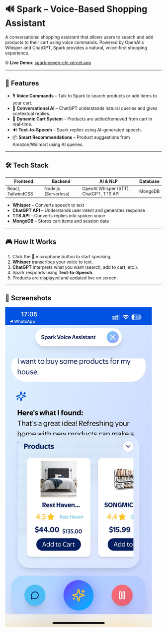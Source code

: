 # 🔊 Spark – Voice-Based Shopping Assistant

A conversational shopping assistant that allows users to search and add products to their cart using voice commands. Powered by OpenAI's Whisper and ChatGPT, Spark provides a natural, voice-first shopping experience.

🌐 **Live Demo**: [spark-seven-chi.vercel.app](https://spark-seven-chi.vercel.app/)

---

## 🚀 Features

- 🎙️ **Voice Commands** – Talk to Spark to search products or add items to your cart.
- 🧠 **Conversational AI** – ChatGPT understands natural queries and gives contextual replies.
- 🛒 **Dynamic Cart System** – Products are added/removed from cart in real-time.
- 🔊 **Text-to-Speech** – Spark replies using AI-generated speech.
- 📦 **Smart Recommendations** – Product suggestions from Amazon/Walmart using AI queries.

---

## 🛠️ Tech Stack

| Frontend        | Backend       | AI & NLP                                | Database |
|-----------------|---------------|------------------------------------------|----------|
| React, TailwindCSS | Node.js (Serverless) | OpenAI Whisper (STT), ChatGPT, TTS API | MongoDB  |

- **Whisper** – Converts speech to text
- **ChatGPT API** – Understands user intent and generates response
- **TTS API** – Converts replies into spoken voice
- **MongoDB** – Stores cart items and session data

---

## 🎮 How It Works

1. Click the 🎤 microphone button to start speaking.
2. **Whisper** transcribes your voice to text.
3. **ChatGPT** interprets what you want (search, add to cart, etc.).
4. Spark responds using **Text-to-Speech**.
5. Products are displayed and updated live on screen.

---

## 📸 Screenshots

![Voice Command Example](https://github.com/govindskysik/spark/blob/main/Frontend/src/assets/SS.jpg)
